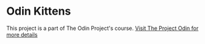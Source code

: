 # Odin Kittens

This project is a part of The Odin Project's course. [Visit The Project Odin for more details](https://www.theodinproject.com/lessons/ruby-on-rails-kittens-api)